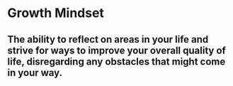  # Growth Mindset

  ## The ability to reflect on areas in your life and strive for ways to improve your overall quality of life, disregarding any obstacles that might come in your way. 
##